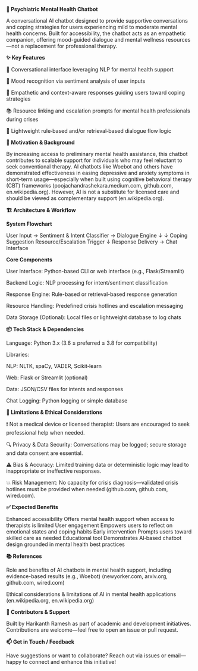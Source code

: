 **🧠 Psychiatric Mental Health Chatbot**

A conversational AI chatbot designed to provide supportive conversations and coping strategies for users experiencing mild to moderate mental health concerns. Built for accessibility, the chatbot acts as an empathetic companion, offering mood-guided dialogue and mental wellness resources—not a replacement for professional therapy.


**✨ Key Features**

💬 Conversational interface leveraging NLP for mental health support

🧩 Mood recognition via sentiment analysis of user inputs

🤝 Empathetic and context-aware responses guiding users toward coping strategies

📚 Resource linking and escalation prompts for mental health professionals during crises

🔄 Lightweight rule‑based and/or retrieval‑based dialogue flow logic


**🧠 Motivation & Background**

By increasing access to preliminary mental health assistance, this chatbot contributes to scalable support for individuals who may feel reluctant to seek conventional therapy. AI chatbots like Woebot and others have demonstrated effectiveness in easing depressive and anxiety symptoms in short-term usage—especially when built using cognitive behavioral therapy (CBT) frameworks (poojachandrashekara.medium.com, github.com, en.wikipedia.org). However, AI is not a substitute for licensed care and should be viewed as complementary support (en.wikipedia.org).

**🏗️ Architecture & Workflow**

**System Flowchart**

User Input → Sentiment & Intent Classifier → Dialogue Engine
        ↓                     ↓
     Coping Suggestion       Resource/Escalation Trigger
        ↓
   Response Delivery → Chat Interface

   
**Core Components**

User Interface: Python-based CLI or web interface (e.g., Flask/Streamlit)

Backend Logic: NLP processing for intent/sentiment classification

Response Engine: Rule-based or retrieval-based response generation

Resource Handling: Predefined crisis hotlines and escalation messaging

Data Storage (Optional): Local files or lightweight database to log chats


**📦 Tech Stack & Dependencies**

Language: Python 3.x (3.6 ≤ preferred ≤ 3.8 for compatibility)

Libraries:

NLP: NLTK, spaCy, VADER, Scikit‑learn

Web: Flask or Streamlit (optional)

Data: JSON/CSV files for intents and responses

Chat Logging: Python logging or simple database


**🚨 Limitations & Ethical Considerations**

❗ Not a medical device or licensed therapist: Users are encouraged to seek professional help when needed.

🔍 Privacy & Data Security: Conversations may be logged; secure storage and data consent are essential.

⚠️ Bias & Accuracy: Limited training data or deterministic logic may lead to inappropriate or ineffective responses.

💥 Risk Management: No capacity for crisis diagnosis—validated crisis hotlines must be provided when needed (github.com, github.com, wired.com).


**✅ Expected Benefits**

Enhanced accessibility	Offers mental health support when access to therapists is limited
User engagement	Empowers users to reflect on emotional states and coping habits
Early intervention	Prompts users toward skilled care as needed
Educational tool	Demonstrates AI‑based chatbot design grounded in mental health best practices

**📚 References**

Role and benefits of AI chatbots in mental health support, including evidence-based results (e.g., Woebot) (newyorker.com, arxiv.org, github.com, wired.com)

Ethical considerations & limitations of AI in mental health applications (en.wikipedia.org, en.wikipedia.org)

**👥 Contributors & Support**

Built by Harikanth Ramesh as part of academic and development initiatives. Contributions are welcome—feel free to open an issue or pull request.

**📫 Get in Touch / Feedback**

Have suggestions or want to collaborate? Reach out via issues or email—happy to connect and enhance this initiative!
